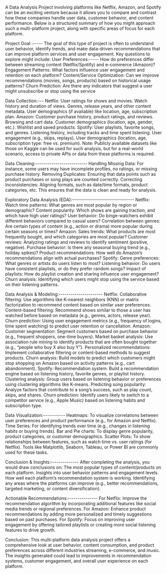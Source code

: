 A Data Analysis Project involving platforms like Netflix, Amazon, and Spotify can be an exciting venture because it allows you to compare and contrast how these companies handle user data, 
customer behavior, and content performance. Below is a structured summary of how you might approach such a multi-platform project, along with specific areas of focus for each platform.

Project Goal :-----
The goal of this type of project is often to understand user behavior, identify trends,
and make data-driven recommendations that can improve platform services and user engagement. Key questions to explore might include:
User Preferences:-----
How do preferences differ between streaming content (Netflix/Spotify) and e-commerce (Amazon)?
Engagement Patterns: What factors influence user engagement and retention on each platform?
Content/Service Optimization: Can we improve recommendations (movies, songs, products) based on historical usage patterns?
Churn Prediction: Are there any indicators that suggest a user might unsubscribe or stop using the service

Data Collection:---
Netflix:
User ratings for shows and movies.
Watch history and duration of views.
Genres, release years, and other content metadata.
User demographics (if available) like location, age, subscription plan.
Amazon:
Customer purchase history, product ratings, and reviews.
Browsing and cart data.
Customer demographics (location, age, gender, etc.).
Wishlist and saved products.
Spotify:
User playlists, favorite songs, and genres.
Listening history, including tracks and time spent listening.
User engagement (e.g., skips, replays).
User demographics (location, age, subscription type: free vs. premium).
Note: Publicly available datasets like those on Kaggle can be used for such analysis, but for a real-world scenario, access to private APIs or data from these platforms is required.

Data Cleaning:--------------------------
Handling Missing Data: For instance, some users may have incomplete profiles, no ratings, or missing purchase history.
Removing Duplicates: Ensuring that data points such as product purchases or song plays are counted correctly.
Correcting Inconsistencies: Aligning formats, such as date/time formats, product categories, etc.
This ensures that the data is clean and ready for analysis.

Exploratory Data Analysis (EDA):-------------------------------
Netflix:
Watch time patterns: What genres are most popular by region or demographic?
Content popularity: Which shows are gaining traction, and which have high user ratings?
User behavior: Do binge-watchers exhibit different behaviors compared to casual users?
Correlation between genres: Are certain types of content (e.g., action or drama) more popular during certain seasons or times?
Amazon:
Sales trends: What products are most frequently bought, and which categories are most popular?
Customer reviews: Analyzing ratings and reviews to identify sentiment (positive, negative).
Purchase behavior: Is there any seasonal buying trend (e.g., holiday spikes)?
Product recommendations: How well do Amazon’s recommendations align with actual purchases?
Spotify:
Genre preferences: What genres or artists do users listen to most?
Listening behavior: Do users have consistent playlists, or do they prefer random songs?
Impact of playlists: How do playlist creation and sharing influence user engagement?
Churn analysis: Identifying which users might stop using the service based on their listening patterns.

Data Analysis & Modeling:----------------------
Netflix:
Collaborative filtering: Use algorithms like K-nearest neighbors (KNN) or matrix factorization to recommend content based on similar user preferences.
Content-based filtering: Recommend shows similar to those a user has watched before based on metadata (e.g., genres, actors, release year).
Churn prediction: Using user engagement metrics (e.g., frequency of logins, time spent watching) to predict user retention or cancellation.
Amazon:
Customer segmentation: Segment customers based on purchase behavior (e.g., frequent shoppers, one-time buyers).
Market basket analysis: Use association rule mining to identify products that are often bought together (e.g., “people who buy X also buy Y”).
Personalized recommendations: Implement collaborative filtering or content-based methods to suggest products.
Churn analysis: Build models to predict which customers might stop shopping on Amazon based on activity patterns (e.g., cart abandonment).
Spotify:
Recommendation system: Build a recommendation engine based on listening history, favorite genres, or playlist history.
Clustering analysis: Group users based on listening behavior or preferences using clustering algorithms like K-means.
Predicting song popularity: Analyze factors that contribute to a song’s success, such as play count, skips, and shares.
Churn prediction: Identify users likely to switch to a competitor service (e.g., Apple Music) based on listening habits and subscription type.

Data Visualization:-----------
Heatmaps: To visualize correlations between user preferences and product performance (e.g., for Amazon and Netflix).
Time Series: For identifying trends over time (e.g., changes in listening habits or buying trends).
Bar and Pie charts: To display genre popularity, product categories, or customer demographics.
Scatter Plots: To show relationships between features, such as watch time vs. user ratings (for Netflix).
Tools like Matplotlib, Seaborn, Tableau, or Power BI are commonly used for these tasks.

Conclusion & Insights:--------------
After completing the analysis, you would draw conclusions on:
The most popular types of content/products on each platform.
Insights into user behavior patterns and engagement levels.
How well each platform’s recommendation system is working.
Identifying any areas where the platforms can improve (e.g., better recommendations, targeted marketing, or content diversification).

Actionable Recommendations:---------------
For Netflix: Improve the recommendation algorithm by incorporating additional features like social media trends or regional preferences.
For Amazon: Enhance product recommendations by adding more personalized and timely suggestions based on past purchases.
For Spotify: Focus on improving user engagement by offering tailored playlists or creating more social listening features to drive growth.

Conclusion:
This multi-platform data analysis project offers a comprehensive look at user behavior, content consumption, 
and product preferences across different industries streaming, e-commerce, and music. 
The insights generated could lead to improvements in recommendation systems, customer engagement, and overall user experience on each platform.
